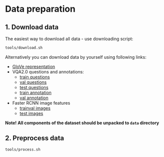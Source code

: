 # Data preparation
## 1. Download data
The easiest way to download all data - use downloading script:
```bash
tools/download.sh
``` 

Alternatively you can download data by yourself using following links:
  * [GloVe representation](http://nlp.stanford.edu/data/glove.6B.zip)
  * VQA2.0 questions and annotations:
    - [train questions](https://s3.amazonaws.com/cvmlp/vqa/mscoco/vqa/v2_Questions_Train_mscoco.zip)
    - [val questions](https://s3.amazonaws.com/cvmlp/vqa/mscoco/vqa/v2_Questions_Val_mscoco.zip)
    - [test questions](https://s3.amazonaws.com/cvmlp/vqa/mscoco/vqa/v2_Questions_Val_mscoco.zip)
    - [train annotation](https://s3.amazonaws.com/cvmlp/vqa/mscoco/vqa/v2_Annotations_Train_mscoco.zip)
    - [val annotation](https://s3.amazonaws.com/cvmlp/vqa/mscoco/vqa/v2_Annotations_Val_mscoco.zip)
  * Faster RCNN image features
    - [trainval images](https://imagecaption.blob.core.windows.net/imagecaption/trainval_36.zip)
    - [test images](https://imagecaption.blob.core.windows.net/imagecaption/test2015_36.zip)
    
**Note! All components of the dataset should be unpacked to `data` directory**
## 2. Preprocess data
```bash
tools/process.sh
```
